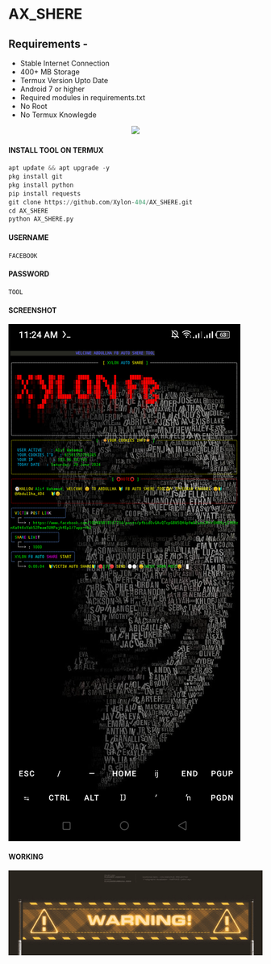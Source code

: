 # AX_SHERE

## Requirements - 
- Stable Internet Connection
- 400+ MB Storage
- Termux Version Upto Date
- Android 7 or higher
- Required modules in requirements.txt
- No Root
- No Termux Knowlegde

<p align="center"><img src="https://user-images.githubusercontent.com/88341460/189536974-e0965a1d-3cc8-4507-a4c8-77aaa778a5c1.gif"></p>

#### INSTALL TOOL ON TERMUX
```python
apt update && apt upgrade -y
pkg install git
pkg install python
pip install requests
git clone https://github.com/Xylon-404/AX_SHERE.git
cd AX_SHERE
python AX_SHERE.py
```




#### USERNAME
```python
FACEBOOK
```
#### PASSWORD 
```python
TOOL
```





#### SCREENSHOT
![logo](https://github.com/Xylon-404/PIC/blob/main/Screenshot_20240629-112404.png)

#### WORKING
![logo](https://github.com/Xylon-404/Xylon-404/blob/main/Warning.gif)



